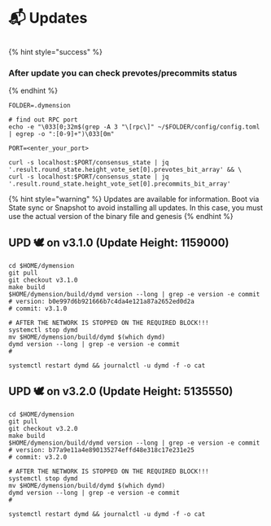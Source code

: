 # 📬 Updates

##

{% hint style="success" %}
### After update you can check prevotes/precommits status
{% endhint %}

```shell
FOLDER=.dymension

# find out RPC port
echo -e "\033[0;32m$(grep -A 3 "\[rpc\]" ~/$FOLDER/config/config.toml | egrep -o ":[0-9]+")\033[0m"

PORT=<enter_your_port>

curl -s localhost:$PORT/consensus_state | jq '.result.round_state.height_vote_set[0].prevotes_bit_array' && \
curl -s localhost:$PORT/consensus_state | jq '.result.round_state.height_vote_set[0].precommits_bit_array'
```



{% hint style="warning" %}
Updates are available for information. Boot via State sync or Snapshot to avoid installing all updates. In this case, you must use the actual version of the binary file and genesis
{% endhint %}



## UPD 🕊 on v3.1.0 (Update Height: 1159000)

```shell
cd $HOME/dymension
git pull
git checkout v3.1.0
make build
$HOME/dymension/build/dymd version --long | grep -e version -e commit
# version: b0e997d6b921666b7c4da4e121a87a2652ed0d2a
# commit: v3.1.0

# AFTER THE NETWORK IS STOPPED ON THE REQUIRED BLOCK!!!
systemctl stop dymd
mv $HOME/dymension/build/dymd $(which dymd)
dymd version --long | grep -e version -e commit
# 

systemctl restart dymd && journalctl -u dymd -f -o cat
```

## UPD 🕊 on v3.2.0 (Update Height: 5135550)

```shell
cd $HOME/dymension
git pull
git checkout v3.2.0
make build
$HOME/dymension/build/dymd version --long | grep -e version -e commit
# version: b77a9e11a4e890135274effd48e318c17e231e25
# commit: v3.2.0

# AFTER THE NETWORK IS STOPPED ON THE REQUIRED BLOCK!!!
systemctl stop dymd
mv $HOME/dymension/build/dymd $(which dymd)
dymd version --long | grep -e version -e commit
# 

systemctl restart dymd && journalctl -u dymd -f -o cat
```
